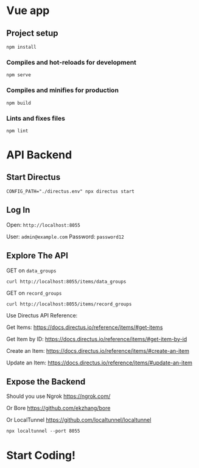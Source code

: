 # Vue app

## Project setup
```
npm install
```

### Compiles and hot-reloads for development
```
npm serve
```

### Compiles and minifies for production
```
npm build
```

### Lints and fixes files
```
npm lint
```

# API Backend

## Start Directus

```
CONFIG_PATH="./directus.env" npx directus start
```

## Log In

Open: `http://localhost:8055`

User: `admin@example.com` 
Password: `password12`

## Explore The API

GET on `data_groups`

```
curl http://localhost:8055/items/data_groups
```

GET on `record_groups`

```
curl http://localhost:8055/items/record_groups
```

Use Directus API Reference:

Get Items: https://docs.directus.io/reference/items/#get-items

Get Item by ID: https://docs.directus.io/reference/items/#get-item-by-id

Create an Item: https://docs.directus.io/reference/items/#create-an-item

Update an Item: https://docs.directus.io/reference/items/#update-an-item


## Expose the Backend

Should you use Ngrok https://ngrok.com/ 

Or Bore https://github.com/ekzhang/bore

Or LocalTunnel https://github.com/localtunnel/localtunnel


```
npx localtunnel --port 8055
```

# Start Coding!